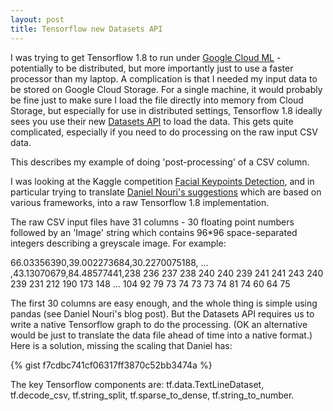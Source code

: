 ```yaml
---
layout: post
title: Tensorflow new Datasets API
---
```


I was trying to get Tensorflow 1.8 to run under [Google Cloud ML](https://cloud.google.com/ml-engine/) - potentially to be distributed, but more importantly just to use a faster processor than my laptop. A complication is that I needed my input data to be stored on Google Cloud Storage. For a single machine, it would probably be fine just to make sure I load the file directly into memory from Cloud Storage, but especially for use in distributed settings, Tensorflow 1.8 ideally sees you use their new [Datasets API](https://www.tensorflow.org/programmers_guide/datasets) to load the data. This gets quite complicated, especially if you need to do processing on the raw input CSV data.

This describes my example of doing 'post-processing' of a CSV column.

I was looking at the Kaggle competition [Facial Keypoints Detection](https://www.kaggle.com/c/facial-keypoints-detection), and in particular trying to translate [Daniel Nouri's suggestions](http://danielnouri.org/notes/2014/12/17/using-convolutional-neural-nets-to-detect-facial-keypoints-tutorial/) which are based on various frameworks, into a raw Tensorflow 1.8 implementation.

The raw CSV input files have 31 columns - 30 floating point numbers followed by an 'Image' string which contains 96*96 space-separated integers describing a greyscale image. For example:

66.03356390,39.002273684,30.2270075188, ... ,43.13070679,84.48577441,238 236 237 238 240 240 239 241 241 243 240 239 231 212 190 173 148 ... 104 92 79 73 74 73 73 74 81 74 60 64 75

The first 30 columns are easy enough, and the whole thing is simple using pandas (see Daniel Nouri's blog post). But the Datasets API requires us to write a native Tensorflow graph to do the processing. (OK an alternative would be just to translate the data file ahead of time into a native format.) Here is a solution, missing the scaling that Daniel has:

{% gist f7cdbc741cf06317ff3870c52bb3474a %}

The key Tensorflow components are: tf.data.TextLineDataset, tf.decode_csv, tf.string_split, tf.sparse_to_dense, tf.string_to_number.
